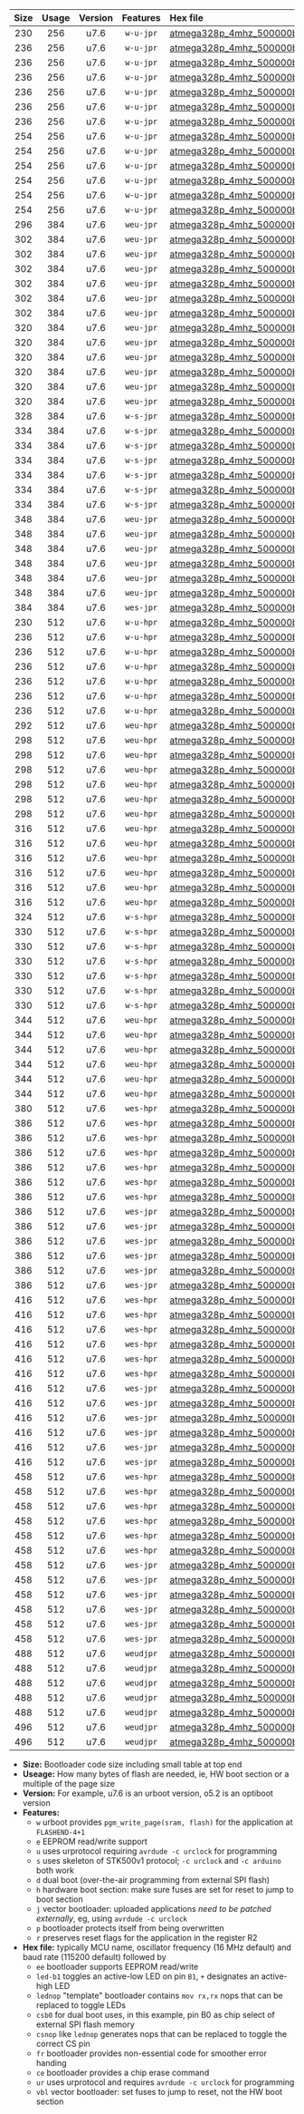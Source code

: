 |Size|Usage|Version|Features|Hex file|
|:-:|:-:|:-:|:-:|:--|
|230|256|u7.6|`w-u-jpr`|[atmega328p_4mhz_500000bps_ur_vbl.hex](https://raw.githubusercontent.com/stefanrueger/urboot/main/atmega328p_4mhz_500000bps_ur_vbl.hex)|
|236|256|u7.6|`w-u-jpr`|[atmega328p_4mhz_500000bps_led+b1_ur_vbl.hex](https://raw.githubusercontent.com/stefanrueger/urboot/main/atmega328p_4mhz_500000bps_led+b1_ur_vbl.hex)|
|236|256|u7.6|`w-u-jpr`|[atmega328p_4mhz_500000bps_led+b5_ur_vbl.hex](https://raw.githubusercontent.com/stefanrueger/urboot/main/atmega328p_4mhz_500000bps_led+b5_ur_vbl.hex)|
|236|256|u7.6|`w-u-jpr`|[atmega328p_4mhz_500000bps_led+d5_ur_vbl.hex](https://raw.githubusercontent.com/stefanrueger/urboot/main/atmega328p_4mhz_500000bps_led+d5_ur_vbl.hex)|
|236|256|u7.6|`w-u-jpr`|[atmega328p_4mhz_500000bps_led-b1_ur_vbl.hex](https://raw.githubusercontent.com/stefanrueger/urboot/main/atmega328p_4mhz_500000bps_led-b1_ur_vbl.hex)|
|236|256|u7.6|`w-u-jpr`|[atmega328p_4mhz_500000bps_led-d5_ur_vbl.hex](https://raw.githubusercontent.com/stefanrueger/urboot/main/atmega328p_4mhz_500000bps_led-d5_ur_vbl.hex)|
|236|256|u7.6|`w-u-jpr`|[atmega328p_4mhz_500000bps_lednop_ur_vbl.hex](https://raw.githubusercontent.com/stefanrueger/urboot/main/atmega328p_4mhz_500000bps_lednop_ur_vbl.hex)|
|254|256|u7.6|`w-u-jpr`|[atmega328p_4mhz_500000bps_led+b1_fr_ur_vbl.hex](https://raw.githubusercontent.com/stefanrueger/urboot/main/atmega328p_4mhz_500000bps_led+b1_fr_ur_vbl.hex)|
|254|256|u7.6|`w-u-jpr`|[atmega328p_4mhz_500000bps_led+b5_fr_ur_vbl.hex](https://raw.githubusercontent.com/stefanrueger/urboot/main/atmega328p_4mhz_500000bps_led+b5_fr_ur_vbl.hex)|
|254|256|u7.6|`w-u-jpr`|[atmega328p_4mhz_500000bps_led+d5_fr_ur_vbl.hex](https://raw.githubusercontent.com/stefanrueger/urboot/main/atmega328p_4mhz_500000bps_led+d5_fr_ur_vbl.hex)|
|254|256|u7.6|`w-u-jpr`|[atmega328p_4mhz_500000bps_led-b1_fr_ur_vbl.hex](https://raw.githubusercontent.com/stefanrueger/urboot/main/atmega328p_4mhz_500000bps_led-b1_fr_ur_vbl.hex)|
|254|256|u7.6|`w-u-jpr`|[atmega328p_4mhz_500000bps_led-d5_fr_ur_vbl.hex](https://raw.githubusercontent.com/stefanrueger/urboot/main/atmega328p_4mhz_500000bps_led-d5_fr_ur_vbl.hex)|
|254|256|u7.6|`w-u-jpr`|[atmega328p_4mhz_500000bps_lednop_fr_ur_vbl.hex](https://raw.githubusercontent.com/stefanrueger/urboot/main/atmega328p_4mhz_500000bps_lednop_fr_ur_vbl.hex)|
|296|384|u7.6|`weu-jpr`|[atmega328p_4mhz_500000bps_ee_ur_vbl.hex](https://raw.githubusercontent.com/stefanrueger/urboot/main/atmega328p_4mhz_500000bps_ee_ur_vbl.hex)|
|302|384|u7.6|`weu-jpr`|[atmega328p_4mhz_500000bps_ee_led+b1_ur_vbl.hex](https://raw.githubusercontent.com/stefanrueger/urboot/main/atmega328p_4mhz_500000bps_ee_led+b1_ur_vbl.hex)|
|302|384|u7.6|`weu-jpr`|[atmega328p_4mhz_500000bps_ee_led+b5_ur_vbl.hex](https://raw.githubusercontent.com/stefanrueger/urboot/main/atmega328p_4mhz_500000bps_ee_led+b5_ur_vbl.hex)|
|302|384|u7.6|`weu-jpr`|[atmega328p_4mhz_500000bps_ee_led+d5_ur_vbl.hex](https://raw.githubusercontent.com/stefanrueger/urboot/main/atmega328p_4mhz_500000bps_ee_led+d5_ur_vbl.hex)|
|302|384|u7.6|`weu-jpr`|[atmega328p_4mhz_500000bps_ee_led-b1_ur_vbl.hex](https://raw.githubusercontent.com/stefanrueger/urboot/main/atmega328p_4mhz_500000bps_ee_led-b1_ur_vbl.hex)|
|302|384|u7.6|`weu-jpr`|[atmega328p_4mhz_500000bps_ee_led-d5_ur_vbl.hex](https://raw.githubusercontent.com/stefanrueger/urboot/main/atmega328p_4mhz_500000bps_ee_led-d5_ur_vbl.hex)|
|302|384|u7.6|`weu-jpr`|[atmega328p_4mhz_500000bps_ee_lednop_ur_vbl.hex](https://raw.githubusercontent.com/stefanrueger/urboot/main/atmega328p_4mhz_500000bps_ee_lednop_ur_vbl.hex)|
|320|384|u7.6|`weu-jpr`|[atmega328p_4mhz_500000bps_ee_led+b1_fr_ur_vbl.hex](https://raw.githubusercontent.com/stefanrueger/urboot/main/atmega328p_4mhz_500000bps_ee_led+b1_fr_ur_vbl.hex)|
|320|384|u7.6|`weu-jpr`|[atmega328p_4mhz_500000bps_ee_led+b5_fr_ur_vbl.hex](https://raw.githubusercontent.com/stefanrueger/urboot/main/atmega328p_4mhz_500000bps_ee_led+b5_fr_ur_vbl.hex)|
|320|384|u7.6|`weu-jpr`|[atmega328p_4mhz_500000bps_ee_led+d5_fr_ur_vbl.hex](https://raw.githubusercontent.com/stefanrueger/urboot/main/atmega328p_4mhz_500000bps_ee_led+d5_fr_ur_vbl.hex)|
|320|384|u7.6|`weu-jpr`|[atmega328p_4mhz_500000bps_ee_led-b1_fr_ur_vbl.hex](https://raw.githubusercontent.com/stefanrueger/urboot/main/atmega328p_4mhz_500000bps_ee_led-b1_fr_ur_vbl.hex)|
|320|384|u7.6|`weu-jpr`|[atmega328p_4mhz_500000bps_ee_led-d5_fr_ur_vbl.hex](https://raw.githubusercontent.com/stefanrueger/urboot/main/atmega328p_4mhz_500000bps_ee_led-d5_fr_ur_vbl.hex)|
|320|384|u7.6|`weu-jpr`|[atmega328p_4mhz_500000bps_ee_lednop_fr_ur_vbl.hex](https://raw.githubusercontent.com/stefanrueger/urboot/main/atmega328p_4mhz_500000bps_ee_lednop_fr_ur_vbl.hex)|
|328|384|u7.6|`w-s-jpr`|[atmega328p_4mhz_500000bps_vbl.hex](https://raw.githubusercontent.com/stefanrueger/urboot/main/atmega328p_4mhz_500000bps_vbl.hex)|
|334|384|u7.6|`w-s-jpr`|[atmega328p_4mhz_500000bps_led+b1_vbl.hex](https://raw.githubusercontent.com/stefanrueger/urboot/main/atmega328p_4mhz_500000bps_led+b1_vbl.hex)|
|334|384|u7.6|`w-s-jpr`|[atmega328p_4mhz_500000bps_led+b5_vbl.hex](https://raw.githubusercontent.com/stefanrueger/urboot/main/atmega328p_4mhz_500000bps_led+b5_vbl.hex)|
|334|384|u7.6|`w-s-jpr`|[atmega328p_4mhz_500000bps_led+d5_vbl.hex](https://raw.githubusercontent.com/stefanrueger/urboot/main/atmega328p_4mhz_500000bps_led+d5_vbl.hex)|
|334|384|u7.6|`w-s-jpr`|[atmega328p_4mhz_500000bps_led-b1_vbl.hex](https://raw.githubusercontent.com/stefanrueger/urboot/main/atmega328p_4mhz_500000bps_led-b1_vbl.hex)|
|334|384|u7.6|`w-s-jpr`|[atmega328p_4mhz_500000bps_led-d5_vbl.hex](https://raw.githubusercontent.com/stefanrueger/urboot/main/atmega328p_4mhz_500000bps_led-d5_vbl.hex)|
|334|384|u7.6|`w-s-jpr`|[atmega328p_4mhz_500000bps_lednop_vbl.hex](https://raw.githubusercontent.com/stefanrueger/urboot/main/atmega328p_4mhz_500000bps_lednop_vbl.hex)|
|348|384|u7.6|`weu-jpr`|[atmega328p_4mhz_500000bps_ee_led+b1_fr_ce_ur_vbl.hex](https://raw.githubusercontent.com/stefanrueger/urboot/main/atmega328p_4mhz_500000bps_ee_led+b1_fr_ce_ur_vbl.hex)|
|348|384|u7.6|`weu-jpr`|[atmega328p_4mhz_500000bps_ee_led+b5_fr_ce_ur_vbl.hex](https://raw.githubusercontent.com/stefanrueger/urboot/main/atmega328p_4mhz_500000bps_ee_led+b5_fr_ce_ur_vbl.hex)|
|348|384|u7.6|`weu-jpr`|[atmega328p_4mhz_500000bps_ee_led+d5_fr_ce_ur_vbl.hex](https://raw.githubusercontent.com/stefanrueger/urboot/main/atmega328p_4mhz_500000bps_ee_led+d5_fr_ce_ur_vbl.hex)|
|348|384|u7.6|`weu-jpr`|[atmega328p_4mhz_500000bps_ee_led-b1_fr_ce_ur_vbl.hex](https://raw.githubusercontent.com/stefanrueger/urboot/main/atmega328p_4mhz_500000bps_ee_led-b1_fr_ce_ur_vbl.hex)|
|348|384|u7.6|`weu-jpr`|[atmega328p_4mhz_500000bps_ee_led-d5_fr_ce_ur_vbl.hex](https://raw.githubusercontent.com/stefanrueger/urboot/main/atmega328p_4mhz_500000bps_ee_led-d5_fr_ce_ur_vbl.hex)|
|348|384|u7.6|`weu-jpr`|[atmega328p_4mhz_500000bps_ee_lednop_fr_ce_ur_vbl.hex](https://raw.githubusercontent.com/stefanrueger/urboot/main/atmega328p_4mhz_500000bps_ee_lednop_fr_ce_ur_vbl.hex)|
|384|384|u7.6|`wes-jpr`|[atmega328p_4mhz_500000bps_ee_vbl.hex](https://raw.githubusercontent.com/stefanrueger/urboot/main/atmega328p_4mhz_500000bps_ee_vbl.hex)|
|230|512|u7.6|`w-u-hpr`|[atmega328p_4mhz_500000bps_ur.hex](https://raw.githubusercontent.com/stefanrueger/urboot/main/atmega328p_4mhz_500000bps_ur.hex)|
|236|512|u7.6|`w-u-hpr`|[atmega328p_4mhz_500000bps_led+b1_ur.hex](https://raw.githubusercontent.com/stefanrueger/urboot/main/atmega328p_4mhz_500000bps_led+b1_ur.hex)|
|236|512|u7.6|`w-u-hpr`|[atmega328p_4mhz_500000bps_led+b5_ur.hex](https://raw.githubusercontent.com/stefanrueger/urboot/main/atmega328p_4mhz_500000bps_led+b5_ur.hex)|
|236|512|u7.6|`w-u-hpr`|[atmega328p_4mhz_500000bps_led+d5_ur.hex](https://raw.githubusercontent.com/stefanrueger/urboot/main/atmega328p_4mhz_500000bps_led+d5_ur.hex)|
|236|512|u7.6|`w-u-hpr`|[atmega328p_4mhz_500000bps_led-b1_ur.hex](https://raw.githubusercontent.com/stefanrueger/urboot/main/atmega328p_4mhz_500000bps_led-b1_ur.hex)|
|236|512|u7.6|`w-u-hpr`|[atmega328p_4mhz_500000bps_led-d5_ur.hex](https://raw.githubusercontent.com/stefanrueger/urboot/main/atmega328p_4mhz_500000bps_led-d5_ur.hex)|
|236|512|u7.6|`w-u-hpr`|[atmega328p_4mhz_500000bps_lednop_ur.hex](https://raw.githubusercontent.com/stefanrueger/urboot/main/atmega328p_4mhz_500000bps_lednop_ur.hex)|
|292|512|u7.6|`weu-hpr`|[atmega328p_4mhz_500000bps_ee_ur.hex](https://raw.githubusercontent.com/stefanrueger/urboot/main/atmega328p_4mhz_500000bps_ee_ur.hex)|
|298|512|u7.6|`weu-hpr`|[atmega328p_4mhz_500000bps_ee_led+b1_ur.hex](https://raw.githubusercontent.com/stefanrueger/urboot/main/atmega328p_4mhz_500000bps_ee_led+b1_ur.hex)|
|298|512|u7.6|`weu-hpr`|[atmega328p_4mhz_500000bps_ee_led+b5_ur.hex](https://raw.githubusercontent.com/stefanrueger/urboot/main/atmega328p_4mhz_500000bps_ee_led+b5_ur.hex)|
|298|512|u7.6|`weu-hpr`|[atmega328p_4mhz_500000bps_ee_led+d5_ur.hex](https://raw.githubusercontent.com/stefanrueger/urboot/main/atmega328p_4mhz_500000bps_ee_led+d5_ur.hex)|
|298|512|u7.6|`weu-hpr`|[atmega328p_4mhz_500000bps_ee_led-b1_ur.hex](https://raw.githubusercontent.com/stefanrueger/urboot/main/atmega328p_4mhz_500000bps_ee_led-b1_ur.hex)|
|298|512|u7.6|`weu-hpr`|[atmega328p_4mhz_500000bps_ee_led-d5_ur.hex](https://raw.githubusercontent.com/stefanrueger/urboot/main/atmega328p_4mhz_500000bps_ee_led-d5_ur.hex)|
|298|512|u7.6|`weu-hpr`|[atmega328p_4mhz_500000bps_ee_lednop_ur.hex](https://raw.githubusercontent.com/stefanrueger/urboot/main/atmega328p_4mhz_500000bps_ee_lednop_ur.hex)|
|316|512|u7.6|`weu-hpr`|[atmega328p_4mhz_500000bps_ee_led+b1_fr_ur.hex](https://raw.githubusercontent.com/stefanrueger/urboot/main/atmega328p_4mhz_500000bps_ee_led+b1_fr_ur.hex)|
|316|512|u7.6|`weu-hpr`|[atmega328p_4mhz_500000bps_ee_led+b5_fr_ur.hex](https://raw.githubusercontent.com/stefanrueger/urboot/main/atmega328p_4mhz_500000bps_ee_led+b5_fr_ur.hex)|
|316|512|u7.6|`weu-hpr`|[atmega328p_4mhz_500000bps_ee_led+d5_fr_ur.hex](https://raw.githubusercontent.com/stefanrueger/urboot/main/atmega328p_4mhz_500000bps_ee_led+d5_fr_ur.hex)|
|316|512|u7.6|`weu-hpr`|[atmega328p_4mhz_500000bps_ee_led-b1_fr_ur.hex](https://raw.githubusercontent.com/stefanrueger/urboot/main/atmega328p_4mhz_500000bps_ee_led-b1_fr_ur.hex)|
|316|512|u7.6|`weu-hpr`|[atmega328p_4mhz_500000bps_ee_led-d5_fr_ur.hex](https://raw.githubusercontent.com/stefanrueger/urboot/main/atmega328p_4mhz_500000bps_ee_led-d5_fr_ur.hex)|
|316|512|u7.6|`weu-hpr`|[atmega328p_4mhz_500000bps_ee_lednop_fr_ur.hex](https://raw.githubusercontent.com/stefanrueger/urboot/main/atmega328p_4mhz_500000bps_ee_lednop_fr_ur.hex)|
|324|512|u7.6|`w-s-hpr`|[atmega328p_4mhz_500000bps.hex](https://raw.githubusercontent.com/stefanrueger/urboot/main/atmega328p_4mhz_500000bps.hex)|
|330|512|u7.6|`w-s-hpr`|[atmega328p_4mhz_500000bps_led+b1.hex](https://raw.githubusercontent.com/stefanrueger/urboot/main/atmega328p_4mhz_500000bps_led+b1.hex)|
|330|512|u7.6|`w-s-hpr`|[atmega328p_4mhz_500000bps_led+b5.hex](https://raw.githubusercontent.com/stefanrueger/urboot/main/atmega328p_4mhz_500000bps_led+b5.hex)|
|330|512|u7.6|`w-s-hpr`|[atmega328p_4mhz_500000bps_led+d5.hex](https://raw.githubusercontent.com/stefanrueger/urboot/main/atmega328p_4mhz_500000bps_led+d5.hex)|
|330|512|u7.6|`w-s-hpr`|[atmega328p_4mhz_500000bps_led-b1.hex](https://raw.githubusercontent.com/stefanrueger/urboot/main/atmega328p_4mhz_500000bps_led-b1.hex)|
|330|512|u7.6|`w-s-hpr`|[atmega328p_4mhz_500000bps_led-d5.hex](https://raw.githubusercontent.com/stefanrueger/urboot/main/atmega328p_4mhz_500000bps_led-d5.hex)|
|330|512|u7.6|`w-s-hpr`|[atmega328p_4mhz_500000bps_lednop.hex](https://raw.githubusercontent.com/stefanrueger/urboot/main/atmega328p_4mhz_500000bps_lednop.hex)|
|344|512|u7.6|`weu-hpr`|[atmega328p_4mhz_500000bps_ee_led+b1_fr_ce_ur.hex](https://raw.githubusercontent.com/stefanrueger/urboot/main/atmega328p_4mhz_500000bps_ee_led+b1_fr_ce_ur.hex)|
|344|512|u7.6|`weu-hpr`|[atmega328p_4mhz_500000bps_ee_led+b5_fr_ce_ur.hex](https://raw.githubusercontent.com/stefanrueger/urboot/main/atmega328p_4mhz_500000bps_ee_led+b5_fr_ce_ur.hex)|
|344|512|u7.6|`weu-hpr`|[atmega328p_4mhz_500000bps_ee_led+d5_fr_ce_ur.hex](https://raw.githubusercontent.com/stefanrueger/urboot/main/atmega328p_4mhz_500000bps_ee_led+d5_fr_ce_ur.hex)|
|344|512|u7.6|`weu-hpr`|[atmega328p_4mhz_500000bps_ee_led-b1_fr_ce_ur.hex](https://raw.githubusercontent.com/stefanrueger/urboot/main/atmega328p_4mhz_500000bps_ee_led-b1_fr_ce_ur.hex)|
|344|512|u7.6|`weu-hpr`|[atmega328p_4mhz_500000bps_ee_led-d5_fr_ce_ur.hex](https://raw.githubusercontent.com/stefanrueger/urboot/main/atmega328p_4mhz_500000bps_ee_led-d5_fr_ce_ur.hex)|
|344|512|u7.6|`weu-hpr`|[atmega328p_4mhz_500000bps_ee_lednop_fr_ce_ur.hex](https://raw.githubusercontent.com/stefanrueger/urboot/main/atmega328p_4mhz_500000bps_ee_lednop_fr_ce_ur.hex)|
|380|512|u7.6|`wes-hpr`|[atmega328p_4mhz_500000bps_ee.hex](https://raw.githubusercontent.com/stefanrueger/urboot/main/atmega328p_4mhz_500000bps_ee.hex)|
|386|512|u7.6|`wes-hpr`|[atmega328p_4mhz_500000bps_ee_led+b1.hex](https://raw.githubusercontent.com/stefanrueger/urboot/main/atmega328p_4mhz_500000bps_ee_led+b1.hex)|
|386|512|u7.6|`wes-hpr`|[atmega328p_4mhz_500000bps_ee_led+b5.hex](https://raw.githubusercontent.com/stefanrueger/urboot/main/atmega328p_4mhz_500000bps_ee_led+b5.hex)|
|386|512|u7.6|`wes-hpr`|[atmega328p_4mhz_500000bps_ee_led+d5.hex](https://raw.githubusercontent.com/stefanrueger/urboot/main/atmega328p_4mhz_500000bps_ee_led+d5.hex)|
|386|512|u7.6|`wes-hpr`|[atmega328p_4mhz_500000bps_ee_led-b1.hex](https://raw.githubusercontent.com/stefanrueger/urboot/main/atmega328p_4mhz_500000bps_ee_led-b1.hex)|
|386|512|u7.6|`wes-hpr`|[atmega328p_4mhz_500000bps_ee_led-d5.hex](https://raw.githubusercontent.com/stefanrueger/urboot/main/atmega328p_4mhz_500000bps_ee_led-d5.hex)|
|386|512|u7.6|`wes-hpr`|[atmega328p_4mhz_500000bps_ee_lednop.hex](https://raw.githubusercontent.com/stefanrueger/urboot/main/atmega328p_4mhz_500000bps_ee_lednop.hex)|
|386|512|u7.6|`wes-jpr`|[atmega328p_4mhz_500000bps_ee_led+b1_vbl.hex](https://raw.githubusercontent.com/stefanrueger/urboot/main/atmega328p_4mhz_500000bps_ee_led+b1_vbl.hex)|
|386|512|u7.6|`wes-jpr`|[atmega328p_4mhz_500000bps_ee_led+b5_vbl.hex](https://raw.githubusercontent.com/stefanrueger/urboot/main/atmega328p_4mhz_500000bps_ee_led+b5_vbl.hex)|
|386|512|u7.6|`wes-jpr`|[atmega328p_4mhz_500000bps_ee_led+d5_vbl.hex](https://raw.githubusercontent.com/stefanrueger/urboot/main/atmega328p_4mhz_500000bps_ee_led+d5_vbl.hex)|
|386|512|u7.6|`wes-jpr`|[atmega328p_4mhz_500000bps_ee_led-b1_vbl.hex](https://raw.githubusercontent.com/stefanrueger/urboot/main/atmega328p_4mhz_500000bps_ee_led-b1_vbl.hex)|
|386|512|u7.6|`wes-jpr`|[atmega328p_4mhz_500000bps_ee_led-d5_vbl.hex](https://raw.githubusercontent.com/stefanrueger/urboot/main/atmega328p_4mhz_500000bps_ee_led-d5_vbl.hex)|
|386|512|u7.6|`wes-jpr`|[atmega328p_4mhz_500000bps_ee_lednop_vbl.hex](https://raw.githubusercontent.com/stefanrueger/urboot/main/atmega328p_4mhz_500000bps_ee_lednop_vbl.hex)|
|416|512|u7.6|`wes-hpr`|[atmega328p_4mhz_500000bps_ee_led+b1_fr.hex](https://raw.githubusercontent.com/stefanrueger/urboot/main/atmega328p_4mhz_500000bps_ee_led+b1_fr.hex)|
|416|512|u7.6|`wes-hpr`|[atmega328p_4mhz_500000bps_ee_led+b5_fr.hex](https://raw.githubusercontent.com/stefanrueger/urboot/main/atmega328p_4mhz_500000bps_ee_led+b5_fr.hex)|
|416|512|u7.6|`wes-hpr`|[atmega328p_4mhz_500000bps_ee_led+d5_fr.hex](https://raw.githubusercontent.com/stefanrueger/urboot/main/atmega328p_4mhz_500000bps_ee_led+d5_fr.hex)|
|416|512|u7.6|`wes-hpr`|[atmega328p_4mhz_500000bps_ee_led-b1_fr.hex](https://raw.githubusercontent.com/stefanrueger/urboot/main/atmega328p_4mhz_500000bps_ee_led-b1_fr.hex)|
|416|512|u7.6|`wes-hpr`|[atmega328p_4mhz_500000bps_ee_led-d5_fr.hex](https://raw.githubusercontent.com/stefanrueger/urboot/main/atmega328p_4mhz_500000bps_ee_led-d5_fr.hex)|
|416|512|u7.6|`wes-hpr`|[atmega328p_4mhz_500000bps_ee_lednop_fr.hex](https://raw.githubusercontent.com/stefanrueger/urboot/main/atmega328p_4mhz_500000bps_ee_lednop_fr.hex)|
|416|512|u7.6|`wes-jpr`|[atmega328p_4mhz_500000bps_ee_led+b1_fr_vbl.hex](https://raw.githubusercontent.com/stefanrueger/urboot/main/atmega328p_4mhz_500000bps_ee_led+b1_fr_vbl.hex)|
|416|512|u7.6|`wes-jpr`|[atmega328p_4mhz_500000bps_ee_led+b5_fr_vbl.hex](https://raw.githubusercontent.com/stefanrueger/urboot/main/atmega328p_4mhz_500000bps_ee_led+b5_fr_vbl.hex)|
|416|512|u7.6|`wes-jpr`|[atmega328p_4mhz_500000bps_ee_led+d5_fr_vbl.hex](https://raw.githubusercontent.com/stefanrueger/urboot/main/atmega328p_4mhz_500000bps_ee_led+d5_fr_vbl.hex)|
|416|512|u7.6|`wes-jpr`|[atmega328p_4mhz_500000bps_ee_led-b1_fr_vbl.hex](https://raw.githubusercontent.com/stefanrueger/urboot/main/atmega328p_4mhz_500000bps_ee_led-b1_fr_vbl.hex)|
|416|512|u7.6|`wes-jpr`|[atmega328p_4mhz_500000bps_ee_led-d5_fr_vbl.hex](https://raw.githubusercontent.com/stefanrueger/urboot/main/atmega328p_4mhz_500000bps_ee_led-d5_fr_vbl.hex)|
|416|512|u7.6|`wes-jpr`|[atmega328p_4mhz_500000bps_ee_lednop_fr_vbl.hex](https://raw.githubusercontent.com/stefanrueger/urboot/main/atmega328p_4mhz_500000bps_ee_lednop_fr_vbl.hex)|
|458|512|u7.6|`wes-hpr`|[atmega328p_4mhz_500000bps_ee_led+b1_fr_ce.hex](https://raw.githubusercontent.com/stefanrueger/urboot/main/atmega328p_4mhz_500000bps_ee_led+b1_fr_ce.hex)|
|458|512|u7.6|`wes-hpr`|[atmega328p_4mhz_500000bps_ee_led+b5_fr_ce.hex](https://raw.githubusercontent.com/stefanrueger/urboot/main/atmega328p_4mhz_500000bps_ee_led+b5_fr_ce.hex)|
|458|512|u7.6|`wes-hpr`|[atmega328p_4mhz_500000bps_ee_led+d5_fr_ce.hex](https://raw.githubusercontent.com/stefanrueger/urboot/main/atmega328p_4mhz_500000bps_ee_led+d5_fr_ce.hex)|
|458|512|u7.6|`wes-hpr`|[atmega328p_4mhz_500000bps_ee_led-b1_fr_ce.hex](https://raw.githubusercontent.com/stefanrueger/urboot/main/atmega328p_4mhz_500000bps_ee_led-b1_fr_ce.hex)|
|458|512|u7.6|`wes-hpr`|[atmega328p_4mhz_500000bps_ee_led-d5_fr_ce.hex](https://raw.githubusercontent.com/stefanrueger/urboot/main/atmega328p_4mhz_500000bps_ee_led-d5_fr_ce.hex)|
|458|512|u7.6|`wes-hpr`|[atmega328p_4mhz_500000bps_ee_lednop_fr_ce.hex](https://raw.githubusercontent.com/stefanrueger/urboot/main/atmega328p_4mhz_500000bps_ee_lednop_fr_ce.hex)|
|458|512|u7.6|`wes-jpr`|[atmega328p_4mhz_500000bps_ee_led+b1_fr_ce_vbl.hex](https://raw.githubusercontent.com/stefanrueger/urboot/main/atmega328p_4mhz_500000bps_ee_led+b1_fr_ce_vbl.hex)|
|458|512|u7.6|`wes-jpr`|[atmega328p_4mhz_500000bps_ee_led+b5_fr_ce_vbl.hex](https://raw.githubusercontent.com/stefanrueger/urboot/main/atmega328p_4mhz_500000bps_ee_led+b5_fr_ce_vbl.hex)|
|458|512|u7.6|`wes-jpr`|[atmega328p_4mhz_500000bps_ee_led+d5_fr_ce_vbl.hex](https://raw.githubusercontent.com/stefanrueger/urboot/main/atmega328p_4mhz_500000bps_ee_led+d5_fr_ce_vbl.hex)|
|458|512|u7.6|`wes-jpr`|[atmega328p_4mhz_500000bps_ee_led-b1_fr_ce_vbl.hex](https://raw.githubusercontent.com/stefanrueger/urboot/main/atmega328p_4mhz_500000bps_ee_led-b1_fr_ce_vbl.hex)|
|458|512|u7.6|`wes-jpr`|[atmega328p_4mhz_500000bps_ee_led-d5_fr_ce_vbl.hex](https://raw.githubusercontent.com/stefanrueger/urboot/main/atmega328p_4mhz_500000bps_ee_led-d5_fr_ce_vbl.hex)|
|458|512|u7.6|`wes-jpr`|[atmega328p_4mhz_500000bps_ee_lednop_fr_ce_vbl.hex](https://raw.githubusercontent.com/stefanrueger/urboot/main/atmega328p_4mhz_500000bps_ee_lednop_fr_ce_vbl.hex)|
|488|512|u7.6|`weudjpr`|[atmega328p_4mhz_500000bps_ee_led+b1_csb0_fr_ce_ur_vbl.hex](https://raw.githubusercontent.com/stefanrueger/urboot/main/atmega328p_4mhz_500000bps_ee_led+b1_csb0_fr_ce_ur_vbl.hex)|
|488|512|u7.6|`weudjpr`|[atmega328p_4mhz_500000bps_ee_led+b5_csb0_fr_ce_ur_vbl.hex](https://raw.githubusercontent.com/stefanrueger/urboot/main/atmega328p_4mhz_500000bps_ee_led+b5_csb0_fr_ce_ur_vbl.hex)|
|488|512|u7.6|`weudjpr`|[atmega328p_4mhz_500000bps_ee_led+d5_csb0_fr_ce_ur_vbl.hex](https://raw.githubusercontent.com/stefanrueger/urboot/main/atmega328p_4mhz_500000bps_ee_led+d5_csb0_fr_ce_ur_vbl.hex)|
|488|512|u7.6|`weudjpr`|[atmega328p_4mhz_500000bps_ee_led-b1_csb0_fr_ce_ur_vbl.hex](https://raw.githubusercontent.com/stefanrueger/urboot/main/atmega328p_4mhz_500000bps_ee_led-b1_csb0_fr_ce_ur_vbl.hex)|
|488|512|u7.6|`weudjpr`|[atmega328p_4mhz_500000bps_ee_led-d5_csb0_fr_ce_ur_vbl.hex](https://raw.githubusercontent.com/stefanrueger/urboot/main/atmega328p_4mhz_500000bps_ee_led-d5_csb0_fr_ce_ur_vbl.hex)|
|496|512|u7.6|`weudjpr`|[atmega328p_4mhz_500000bps_ee_led+b1_csd5_fr_ce_ur_vbl.hex](https://raw.githubusercontent.com/stefanrueger/urboot/main/atmega328p_4mhz_500000bps_ee_led+b1_csd5_fr_ce_ur_vbl.hex)|
|496|512|u7.6|`weudjpr`|[atmega328p_4mhz_500000bps_ee_lednop_csnop_fr_ce_ur_vbl.hex](https://raw.githubusercontent.com/stefanrueger/urboot/main/atmega328p_4mhz_500000bps_ee_lednop_csnop_fr_ce_ur_vbl.hex)|

- **Size:** Bootloader code size including small table at top end
- **Useage:** How many bytes of flash are needed, ie, HW boot section or a multiple of the page size
- **Version:** For example, u7.6 is an urboot version, o5.2 is an optiboot version
- **Features:**
  + `w` urboot provides `pgm_write_page(sram, flash)` for the application at `FLASHEND-4+1`
  + `e` EEPROM read/write support
  + `u` uses urprotocol requiring `avrdude -c urclock` for programming
  + `s` uses skeleton of STK500v1 protocol; `-c urclock` and `-c arduino` both work
  + `d` dual boot (over-the-air programming from external SPI flash)
  + `h` hardware boot section: make sure fuses are set for reset to jump to boot section
  + `j` vector bootloader: uploaded applications *need to be patched externally*, eg, using `avrdude -c urclock`
  + `p` bootloader protects itself from being overwritten
  + `r` preserves reset flags for the application in the register R2
- **Hex file:** typically MCU name, oscillator frequency (16 MHz default) and baud rate (115200 default) followed by
  + `ee` bootloader supports EEPROM read/write
  + `led-b1` toggles an active-low LED on pin `B1`, `+` designates an active-high LED
  + `lednop` "template" bootloader contains `mov rx,rx` nops that can be replaced to toggle LEDs
  + `csb0` for dual boot uses, in this example, pin B0 as chip select of external SPI flash memory
  + `csnop` like `lednop` generates nops that can be replaced to toggle the correct CS pin
  + `fr` bootloader provides non-essential code for smoother error handing
  + `ce` bootloader provides a chip erase command
  + `ur` uses urprotocol and requires `avrdude -c urclock` for programming
  + `vbl` vector bootloader: set fuses to jump to reset, not the HW boot section
